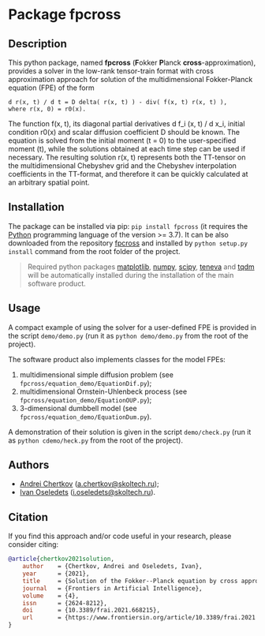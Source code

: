 # Package fpcross


## Description

This python package, named **fpcross** (**F**okker **P**lanck **cross**-approximation), provides a solver in the low-rank tensor-train format with cross approximation approach for solution of the multidimensional Fokker-Planck equation (FPE) of the form

```
d r(x, t) / d t = D delta( r(x, t) ) - div( f(x, t) r(x, t) ),
where r(x, 0) = r0(x).
```

The function f(x, t), its diagonal partial derivatives d f_i (x, t) / d x_i, initial condition r0(x) and scalar diffusion coefficient D should be known. The equation is solved from the initial moment (t = 0) to the user-specified moment (t), while the solutions obtained at each time step can be used if necessary. The resulting solution r(x, t) represents both the TT-tensor on the multidimensional Chebyshev grid and the Chebyshev interpolation coefficients in the TT-format, and therefore it can be quickly calculated at an arbitrary spatial point.


## Installation

The package can be installed via pip: `pip install fpcross` (it requires the [Python](https://www.python.org) programming language of the version >= 3.7). It can be also downloaded from the repository [fpcross](https://github.com/AndreiChertkov/fpcross) and installed by `python setup.py install` command from the root folder of the project.

> Required python packages [matplotlib](https://matplotlib.org/), [numpy](https://numpy.org), [scipy](https://www.scipy.org), [teneva](https://github.com/AndreiChertkov/teneva) and [tqdm](https://github.com/tqdm/tqdm) will be automatically installed during the installation of the main software product.


## Usage

A compact example of using the solver for a user-defined FPE is provided in the script `demo/demo.py` (run it as `python demo/demo.py` from the root of the project).

The software product also implements classes for the model FPEs:
1. multidimensional simple diffusion problem (see `fpcross/equation_demo/EquationDif.py`);
2. multidimensional Ornstein-Uhlenbeck process (see `fpcross/equation_demo/EquationOUP.py`);
3. 3-dimensional dumbbell model (see `fpcross/equation_demo/EquationDum.py`).

A demonstration of their solution is given in the script `demo/check.py` (run it as `python cdemo/heck.py` from the root of the project).


## Authors

- [Andrei Chertkov](https://github.com/AndreiChertkov) (a.chertkov@skoltech.ru);
- [Ivan Oseledets](https://github.com/oseledets) (i.oseledets@skoltech.ru).


## Citation

If you find this approach and/or code useful in your research, please consider citing:

```bibtex
@article{chertkov2021solution,
    author    = {Chertkov, Andrei and Oseledets, Ivan},
    year      = {2021},
    title     = {Solution of the Fokker--Planck equation by cross approximation method in the tensor train format},
    journal   = {Frontiers in Artificial Intelligence},
    volume    = {4},
    issn      = {2624-8212},
    doi       = {10.3389/frai.2021.668215},
    url       = {https://www.frontiersin.org/article/10.3389/frai.2021.668215}
}
```
